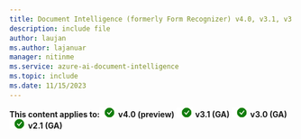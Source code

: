 ```yaml
---
title: Document Intelligence (formerly Form Recognizer) v4.0, v3.1, v3.0, and v2.1 content
description: include file
author: laujan
ms.author: lajanuar
manager: nitinme
ms.service: azure-ai-document-intelligence
ms.topic: include
ms.date: 11/15/2023
---
```


**This content applies to:**![checkmark](../media/yes-icon.png) **v4.0 (preview)** ![checkmark](../media/yes-icon.png) **v3.1 (GA)** ![checkmark](../media/yes-icon.png) **v3.0 (GA)** ![ checkmark](../media/yes-icon.png) **v2.1 (GA)**
